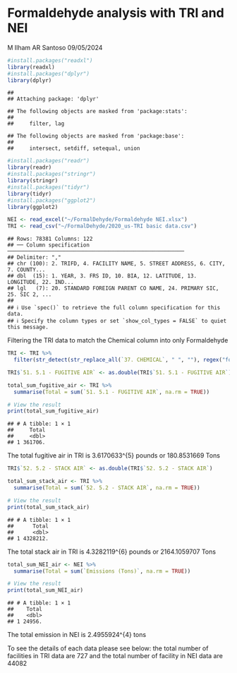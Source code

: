 Formaldehyde analysis with TRI and NEI
================
M Ilham AR Santoso
09/05/2024

``` r
#install.packages("readxl")
library(readxl)
#install.packages("dplyr")
library(dplyr)
```

    ## 
    ## Attaching package: 'dplyr'

    ## The following objects are masked from 'package:stats':
    ## 
    ##     filter, lag

    ## The following objects are masked from 'package:base':
    ## 
    ##     intersect, setdiff, setequal, union

``` r
#install.packages("readr")
library(readr)
#install.packages("stringr")
library(stringr)
#install.packages("tidyr")
library(tidyr)
#install.packages("ggplot2")
library(ggplot2)
```

``` r
NEI <- read_excel("~/FormalDehyde/Formaldehyde NEI.xlsx")
TRI <- read_csv("~/FormalDehyde/2020_us-TRI basic data.csv")
```

    ## Rows: 78381 Columns: 122
    ## ── Column specification ────────────────────────────────────────────────────────
    ## Delimiter: ","
    ## chr (100): 2. TRIFD, 4. FACILITY NAME, 5. STREET ADDRESS, 6. CITY, 7. COUNTY...
    ## dbl  (15): 1. YEAR, 3. FRS ID, 10. BIA, 12. LATITUDE, 13. LONGITUDE, 22. IND...
    ## lgl   (7): 20. STANDARD FOREIGN PARENT CO NAME, 24. PRIMARY SIC, 25. SIC 2, ...
    ## 
    ## ℹ Use `spec()` to retrieve the full column specification for this data.
    ## ℹ Specify the column types or set `show_col_types = FALSE` to quiet this message.

Filtering the TRI data to match the Chemical column into only
Formaldehyde

``` r
TRI <- TRI %>%
  filter(str_detect(str_replace_all(`37. CHEMICAL`, " ", ""), regex("formaldehyde", ignore_case = TRUE)))
```

``` r
TRI$`51. 5.1 - FUGITIVE AIR` <- as.double(TRI$`51. 5.1 - FUGITIVE AIR`)

total_sum_fugitive_air <- TRI %>%
  summarise(Total = sum(`51. 5.1 - FUGITIVE AIR`, na.rm = TRUE))

# View the result
print(total_sum_fugitive_air)
```

    ## # A tibble: 1 × 1
    ##     Total
    ##     <dbl>
    ## 1 361706.

The total fugitive air in TRI is 3.6170633^{5} pounds or 180.8531669
Tons

``` r
TRI$`52. 5.2 - STACK AIR` <- as.double(TRI$`52. 5.2 - STACK AIR`)

total_sum_stack_air <- TRI %>%
  summarise(Total = sum(`52. 5.2 - STACK AIR`, na.rm = TRUE))

# View the result
print(total_sum_stack_air)
```

    ## # A tibble: 1 × 1
    ##      Total
    ##      <dbl>
    ## 1 4328212.

The total stack air in TRI is 4.3282119^{6} pounds or 2164.1059707 Tons

``` r
total_sum_NEI_air <- NEI %>%
  summarise(Total = sum(`Emissions (Tons)`, na.rm = TRUE))

# View the result
print(total_sum_NEI_air)
```

    ## # A tibble: 1 × 1
    ##    Total
    ##    <dbl>
    ## 1 24956.

The total emission in NEI is 2.4955924^{4} tons

To see the details of each data please see below: the total number of
facilities in TRI data are 727 and the total number of facility in NEI
data are 44082
